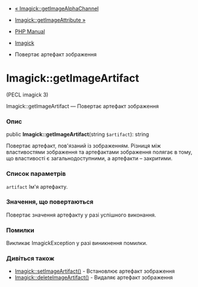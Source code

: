 - [« Imagick::getImageAlphaChannel](imagick.getimagealphachannel.md)
- [Imagick::getImageAttribute »](imagick.getimageattribute.md)

- [PHP Manual](index.md)
- [Imagick](class.imagick.md)
- Повертає артефакт зображення

# Imagick::getImageArtifact

(PECL imagick 3)

Imagick::getImageArtifact — Повертає артефакт зображення

### Опис

public **Imagick::getImageArtifact**(string `$artifact`): string

Повертає артефакт, пов'язаний із зображенням. Різниця між властивостями
зображення та артефактами зображення полягає в тому, що властивості
є загальнодоступними, а артефакти – закритими.

### Список параметрів

`artifact`
Ім'я артефакту.

### Значення, що повертаються

Повертає значення артефакту у разі успішного виконання.

### Помилки

Викликає ImagickException у разі виникнення помилки.

### Дивіться також

- [Imagick::setImageArtifact()](imagick.setimageartifact.md) -
Встановлює артефакт зображення
- [Imagick::deleteImageArtifact()](imagick.deleteimageartifact.md) -
Видаляє артефакт зображення
